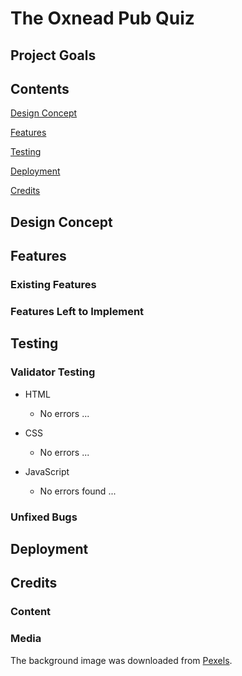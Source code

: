 # The Oxnead Pub Quiz




## Project Goals

## Contents

[Design Concept](#design-concept)

[Features](#features)

[Testing](#testing)

[Deployment](#deployment)

[Credits](#credits)

## Design Concept

## Features

### Existing Features

### Features Left to Implement

## Testing

### Validator Testing

- HTML
  - No errors ...

- CSS
  - No errors ...

- JavaScript
  - No errors found ...

### Unfixed Bugs

## Deployment

## Credits

### Content

### Media

The background image was downloaded from [Pexels](https://www.pexels.com/).